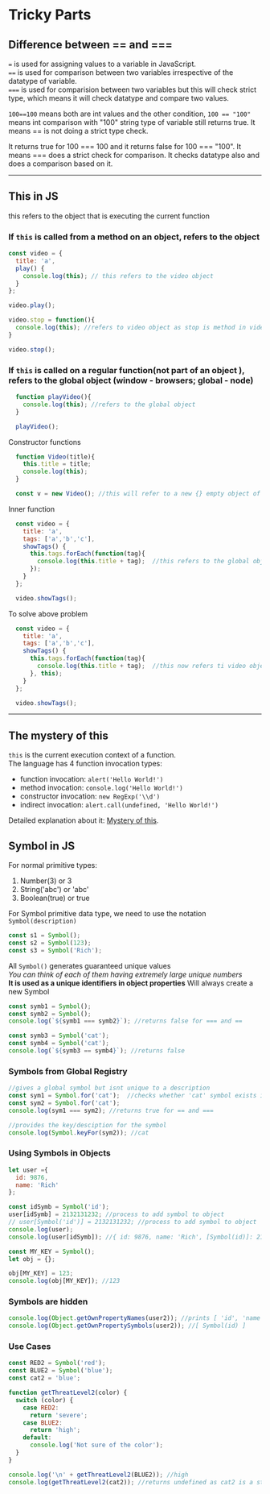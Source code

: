# Tricky Parts

## Difference between == and ===

`=` is used for assigning values to a variable in JavaScript.  
`==` is used for comparison between two variables irrespective of the datatype of variable.  
`===` is used for comparision between two variables but this will check strict type, which means it will check datatype and compare two values.  

`100==100` means both are int values and the other condition, `100 == "100"` means int comparison with "100" string type of variable still returns true. It means == is not doing a strict type check.

It returns true for 100 === 100 and it returns false for 100 === "100". It means === does a strict check for comparison. It checks datatype also and does a comparison based on it.

---

## This in JS

this refers to the object that is executing the current function

### If `this` is called from a method on an object, refers to the object

```javascript
const video = {
  title: 'a',
  play() {
    console.log(this); // this refers to the video object
  }
};

video.play();

video.stop = function(){
  console.log(this); //refers to video object as stop is method in video object
}

video.stop();
```

### If `this` is called on a regular function(not part of an object ), refers to the global object (window - browsers; global - node)

```javascript
  function playVideo(){
    console.log(this); //refers to the global object
  }

  playVideo();
```

Constructor functions

```javascript
  function Video(title){
    this.title = title;
    console.log(this);
  }

  const v = new Video(); //this will refer to a new {} empty object of Video
```

Inner function

```javascript
  const video = {
    title: 'a',
    tags: ['a','b','c'],
    showTags() {
      this.tags.forEach(function(tag){
        console.log(this.title + tag);  //this refers to the global object as it is a general function
      });
    }
  };

  video.showTags();
```

To solve above problem

```javascript
  const video = {
    title: 'a',
    tags: ['a','b','c'],
    showTags() {
      this.tags.forEach(function(tag){
        console.log(this.title + tag);  //this now refers ti video object as we are passing this as argument to forEach
      }, this);
    }
  };

  video.showTags();
```

---

## The mystery of this

`this` is the current execution context of a function.  
The language has 4 function invocation types:

- function invocation: `alert('Hello World!')`
- method invocation: `console.log('Hello World!')`
- constructor invocation: `new RegExp('\\d')`
- indirect invocation: `alert.call(undefined, 'Hello World!')`

Detailed explanation about it: [Mystery of this](https://dmitripavlutin.com/gentle-explanation-of-this-in-javascript/).

## Symbol in JS

For normal primitive types:

1. Number(3) or 3
2. String('abc') or 'abc'
3. Boolean(true) or true

For Symbol primitive data type, we need to use the notation `Symbol(description)`

```javascript
const s1 = Symbol();
const s2 = Symbol(123);
const s3 = Symbol('Rich');
```

All `Symbol()` generates guaranteed unique values  
_You can think of each of them having extremely large unique numbers_  
**It is used as a unique identifiers in object properties**
Will always create a new Symbol

```javascript
const symb1 = Symbol();
const symb2 = Symbol();
console.log(`${symb1 === symb2}`); //returns false for === and ==

const symb3 = Symbol('cat');
const symb4 = Symbol('cat');
console.log(`${symb3 == symb4}`); //returns false
```

### Symbols from Global Registry

```javascript
//gives a global symbol but isnt unique to a description
const sym1 = Symbol.for('cat');  //checks whether 'cat' symbol exists in registry and if exists returns it or else creates it
const sym2 = Symbol.for('cat');
console.log(sym1 === sym2); //returns true for == and ===

//provides the key/desciption for the symbol
console.log(Symbol.keyFor(sym2)); //cat
```

### Using Symbols in Objects

```javascript
let user ={
  id: 9876,
  name: 'Rich'
};

const idSymb = Symbol('id');
user[idSymb] = 2132131232; //process to add symbol to object
// user[Symbol('id')] = 2132131232; //process to add symbol to object
console.log(user);
console.log(user[idSymb]); //{ id: 9876, name: 'Rich', [Symbol(id)]: 2132131232 }
```

```javascript
const MY_KEY = Symbol();
let obj = {};

obj[MY_KEY] = 123;
console.log(obj[MY_KEY]); //123
```

### Symbols are hidden

```javascript
console.log(Object.getOwnPropertyNames(user2)); //prints [ 'id', 'name' ]
console.log(Object.getOwnPropertySymbols(user2)); //[ Symbol(id) ]
```

### Use Cases

```javascript
const RED2 = Symbol('red');
const BLUE2 = Symbol('blue');
const cat2 = 'blue';

function getThreatLevel2(color) {
  switch (color) {
    case RED2:
      return 'severe';
    case BLUE2:
      return 'high';
    default:
      console.log('Not sure of the color');
  }
}

console.log('\n' + getThreatLevel2(BLUE2)); //high
console.log(getThreatLevel2(cat2)); //returns undefined as cat2 is a string 'blue' whereas BLUE2 is a unique symbol
```
